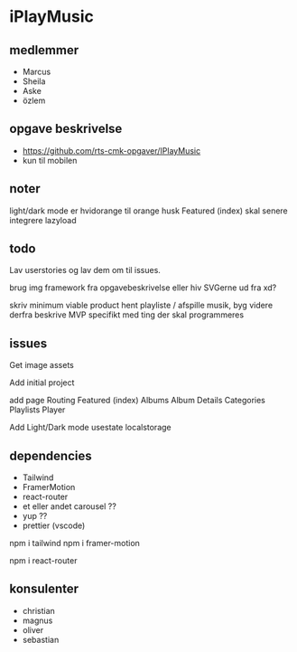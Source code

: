 # iPlayMusic

## medlemmer

- Marcus
- Sheila
- Aske
- özlem

## opgave beskrivelse

- https://github.com/rts-cmk-opgaver/IPlayMusic
- kun til mobilen

## noter

light/dark mode er hvidorange til orange
husk Featured (index) skal senere integrere lazyload

## todo

Lav userstories og lav dem om til issues.

brug img framework fra opgavebeskrivelse eller hiv SVGerne ud fra xd?

skriv minimum viable product
	hent playliste / afspille musik, byg videre derfra
	beskrive MVP specifikt med ting der skal programmeres

## issues

Get image assets

Add initial project

add page Routing
  Featured (index)
  Albums
  Album Details
  Categories
  Playlists
  Player

Add Light/Dark mode
  usestate
  localstorage

## dependencies

- Tailwind
- FramerMotion
- react-router
- et eller andet carousel ??
- yup ??
- prettier (vscode)

npm i tailwind
npm i framer-motion

npm i react-router

## konsulenter

- christian
- magnus
- oliver
- sebastian
